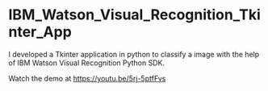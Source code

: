 # IBM_Watson_Visual_Recognition_Tkinter_App

I developed a Tkinter application in python to classify a image with the help of IBM Watson Visual Recognition Python SDK.

Watch the demo at https://youtu.be/5rj-5ptfFvs

